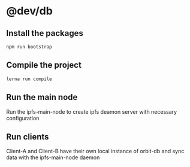# @dev/db
## Install the packages
```shell
npm run bootstrap
```
## Compile the project
```shell
lerna run compile
```
## Run the main node
Run the ipfs-main-node to create ipfs deamon server with necessary configuration 

## Run clients 
Client-A and Client-B have their own local instance of orbit-db and sync data with the ipfs-main-node daemon